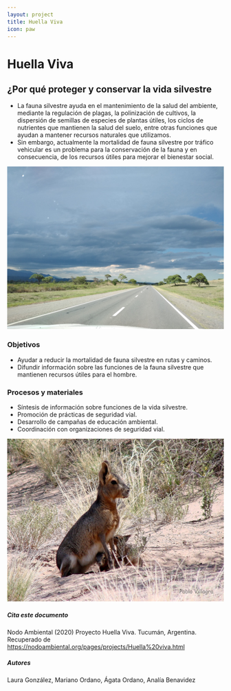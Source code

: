 ```yaml
---
layout: project
title: Huella Viva
icon: paw
---
```


# Huella Viva

## ¿Por qué proteger y conservar la vida silvestre

- La fauna silvestre ayuda en el mantenimiento de la salud del ambiente, mediante la regulación de plagas, la polinización de cultivos, la dispersión de semillas de especies de plantas útiles, los ciclos de nutrientes que mantienen la salud del suelo, entre otras funciones que ayudan a mantener recursos naturales que utilizamos.
- Sin embargo, actualmente la mortalidad de fauna silvestre por tráfico vehicular es un problema para la conservación de la fauna y en consecuencia, de los recursos útiles para mejorar el bienestar social.

![ruta9](/assets/images/projects/ruta9.jpg)

### Objetivos

- Ayudar a reducir la mortalidad de fauna silvestre en rutas y caminos.
- Difundir información sobre las funciones de la fauna silvestre que mantienen recursos útiles para el hombre.

### Procesos y materiales

- Síntesis de información sobre funciones de la vida silvestre.
- Promoción de prácticas de seguridad vial.
- Desarrollo de campañas de educación ambiental.
- Coordinación con organizaciones de seguridad vial.

![mara](/assets/images/projects/mara.jpg)

<!-- Referencias  (Agregadas en un comentario para que la cita no aparezca en el cuerpo del documento)

{% cite cuyckens2016patterns %}
{% cite vilches2016conocimiento %}
{% cite cappa2017effects %}
{% cite bauni2017mortalidad %}
{% cite pinto2020effects %}

<https://sib.gob.ar/archivos/Proyecto_Atropellamiento.pdf>
<https://www.redyaguarete.org.ar/lineas-de-accion/mitigacion-de-atropellamientos-en-rutas>
<https://five.epicollect.net/project/red-argentina-de-monitoreo-de-fauna-atropellada>

Agregar las citas que están sueltas a la bibliografía

-->

<!-- info -->

##### Cita este documento

Nodo Ambiental (2020) Proyecto Huella Viva. Tucumán, Argentina. Recuperado de <https://nodoambiental.org/pages/projects/Huella%20viva.html>

##### Autores

Laura González, Mariano Ordano, Ágata Ordano, Analía Benavidez
